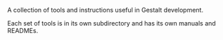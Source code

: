 A collection of tools and instructions useful in Gestalt development.

Each set of tools is in its own subdirectory and has its own manuals
and READMEs.

